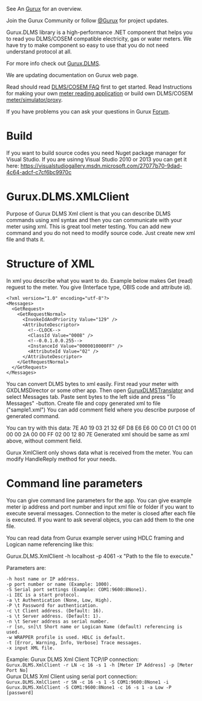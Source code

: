 See An [Gurux](http://www.gurux.org/ "Gurux") for an overview.

Join the Gurux Community or follow [@Gurux](https://twitter.com/guruxorg "@Gurux") for project updates.

Gurux.DLMS library is a high-performance .NET component that helps you to read you DLMS/COSEM compatible electricity, gas or water meters. We have try to make component so easy to use that you do not need understand protocol at all.

For more info check out [Gurux.DLMS](http://www.gurux.fi/index.php?q=Gurux.DLMS "Gurux.DLMS").

We are updating documentation on Gurux web page. 

Read should read [DLMS/COSEM FAQ](http://www.gurux.org/index.php?q=DLMSCOSEMFAQ) first to get started. Read Instructions for making your own [meter reading application](http://www.gurux.org/index.php?q=DLMSIntro) or build own 
DLMS/COSEM [meter/simulator/proxy](http://www.gurux.org/index.php?q=OwnDLMSMeter).

If you have problems you can ask your questions in Gurux [Forum](http://www.gurux.org/forum).

Build
=========================== 

If you want to build source codes you need Nuget package manager for Visual Studio.
If you are usinng Visual Studio 2010 or 2013 you can get it here:
https://visualstudiogallery.msdn.microsoft.com/27077b70-9dad-4c64-adcf-c7cf6bc9970c


Gurux.DLMS.XMLClient 
=========================== 

Purpose of Gurux DLMS Xml client is that you can describe DLMS commands using xml syntax and then you can communicate with your meter using xml.
This is great tool meter testing. You can add new command and you do not need to modify source code. Just create new xml file and thats it.

Structure of XML 
=========================== 
In xml you describe what you want to do. Example below makes Get (read) reguest to the meter.
You give (Interface type, OBIS code and attribute id).

```
<?xml version="1.0" encoding="utf-8"?>
<Messages>
  <GetRequest>
    <GetRequestNormal>
      <InvokeIdAndPriority Value="129" />
      <AttributeDescriptor>
        <!--CLOCK-->
        <ClassId Value="0008" />
        <!--0.0.1.0.0.255-->
        <InstanceId Value="0000010000FF" />
        <AttributeId Value="02" />
      </AttributeDescriptor>
    </GetRequestNormal>
  </GetRequest>
</Messages>
```

You can convert DLMS bytes to xml easily. First read your meter with GXDLMSDirector or some other app. Then open [GuruxDLMSTranslator](https://www.gurux.fi/GuruxDLMSTranslator) and 
select Messages tab. Paste sent bytes to the left side and press "To Messages" -button. Create file and copy generated xml to file ("sample1.xml")
You can add comment field where you describe purpose of generated command.

You can try with this data:
7E A0 19 03 21 32 6F D8 E6 E6 00 C0 01 C1 00 01 00 00 2A 00 00 FF 02 00 12 80 7E
Generated xml should be same as xml above, without comment field.

Gurux XmlClient only shows data what is received from the meter. You can modify HandleReply method for your needs.

Command line parameters 
=========================== 

You can give command line parameters for the app. You can give example meter ip address and port number and input xml file or folder if you want to execute several messages.
Connection to the meter is closed after each file is executed. If you want to ask several objecs, you can add them to the one file.

You can read data from Gurux example server using HDLC framing and Logican name referencing like this:

Gurux.DLMS.XmlClient -h localhost -p 4061 -x "Path to the file to execute."

Parameters are:
```
-h host name or IP address.
-p port number or name (Example: 1000).
-S Serial port settings (Example: COM1:9600:8None1).
-i IEC is a start protocol.
-a \t Authentication (None, Low, High).
-P \t Password for authentication.
-c \t Client address. (Default: 16).
-s \t Server address. (Default: 1).
-n \t Server address as serial number.
-r [sn, sn]\t Short name or Logican Name (default) referencing is used.
-w WRAPPER profile is used. HDLC is default.
-t [Error, Warning, Info, Verbose] Trace messages.
-x input XML file.
```

Example:
Gurux DLMS Xml Client TCP/IP connection:  
`Gurux.DLMS.XmlClient -r LN -c 16 -s 1 -h [Meter IP Address] -p [Meter Port No]`  
Gurux DLMS Xml Client using serial port connection:  
`Gurux.DLMS.XmlClient -r SN -c 16 -s 1 -S COM1:9600:8None1 -i`  
`Gurux.DLMS.XmlClient -S COM1:9600:8None1 -c 16 -s 1 -a Low -P [password]`  
